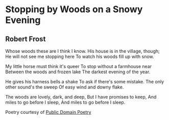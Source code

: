 # Stopping by Woods on a Snowy Evening
## Robert Frost

Whose woods these are I think I know.
His house is in the village, though;
He will not see me stopping here
To watch his woods fill up with snow.

My little horse must think it's queer
To stop without a farmhouse near
Between the woods and frozen lake
The darkest evening of the year.

He gives his harness bells a shake
To ask if there's some mistake.
The only other sound's the sweep
Of easy wind and downy flake.

The woods are lovely, dark, and deep,
But I have promises to keep,
And miles to go before I sleep,
And miles to go before I sleep.

Poetry courtesy of [Public Domain Poetry](http://www.public-domain-poetry.com/robert-lee-frost/stopping-by-woods-on-a-snowy-evening-1231)
